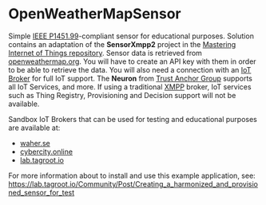 OpenWeatherMapSensor
======================

Simple [IEEE P1451.99](https://gitlab.com/IEEE-SA/XMPPI/IoT)-compliant sensor for educational purposes. 
Solution contains an adaptation of the **SensorXmpp2** project in the 
[Mastering Internet of Things repository](https://github.com/PeterWaher/MIoT). Sensor data is retrieved from 
[openweathermap.org](https://openweathermap.org/). You will have to create an API key with them in order to be 
able to retrieve the data. You will also need a connection with an [IoT Broker](https://waher.se/Broker.md) for 
full IoT support. The **Neuron** from [Trust Anchor Group](https://www.trustanchorgroup.com/) supports all IoT 
Services, and more. If using a traditional [XMPP](https://xmpp.org/) broker, IoT services such as Thing Registry, 
Provisioning and Decision support will not be available.

Sandbox IoT Brokers that can be used for testing and educational purposes are available at:

* [waher.se](https://waher.se/Broker.md)
* [cybercity.online](https://cybercity.online)
* [lab.tagroot.io](https://lab.tagroot.io)

For more information about to install and use this example application, see:
<https://lab.tagroot.io/Community/Post/Creating_a_harmonized_and_provisioned_sensor_for_test>
